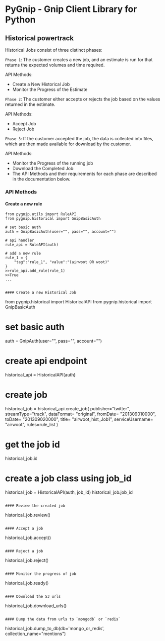 # PyGnip - Gnip Client Library for Python

## Historical powertrack

Historical Jobs consist of three distinct phases:

`Phase 1`: The customer creates a new job, and an estimate is run for that returns the expected volumes and time required.

API Methods:

* Create a New Historical Job
* Monitor the Progress of the Estimate

`Phase 2`: The customer either accepts or rejects the job based on the values returned in the estimate.

API Methods:

* Accept Job 
* Reject Job

`Phase 3`: If the customer accepted the job, the data is collected into files, which are then made available for download by the customer.

API Methods:

* Monitor the Progress of the running job
* Download the Completed Job
* The API Methods and their requirements for each phase are described in the documentation below.


### API Methods 

#### Create a new rule

```
from pygnip.utils import RuleAPI
from pygnip.historical import GnipBasicAuth

# set basic auth
auth = GnipBasicAuth(user="", pass="", account="")

# api handler
rule_api = RuleAPI(auth)

# add a new rule
rule_1 = {
	"tag":"rule_1", "value":"(airwoot OR woot)"
}
>>rule_api.add_rule(rule_1)
>>True
...


#### Create a new Historical Job

```
from pygnip.historical import HistoricalAPI
from pygnip.historical import GnipBasicAuth

# set basic auth
auth = GnipAuth(user="", pass="", account="")

# create api endpoint
historical_api = HistoricalAPI(auth)

# create job
historical_job = historical_api.create_job(
		publisher="twitter",
		streamType="track",
		dataFormat= "original",
  		fromDate= "201309010000",
  		toDate= "201309020000",
  		title= "airwoot_hist_Job1",
  		serviceUsername= "airwoot",
  		rules=rule_list
)

# get the job id
historical_job.id

# create a job class using job_id
historical_job = HistoricalAPI(auth, job_id)
historical_job.job_id

```

#### Review the created job

```
historical_job.review()
```

#### Accept a job

```
historical_job.accept()
```

#### Reject a job

```
historical_job.reject()
```

#### Monitor the progress of job

```
historical_job.ready()
```

#### Download the S3 urls

```
historical_job.download_urls()
```

#### Dump the data from urls to `mongodb` or `redis`

```
historical_job.dump_to_db(db='mongo_or_redis', collection_name="mentions")
```





